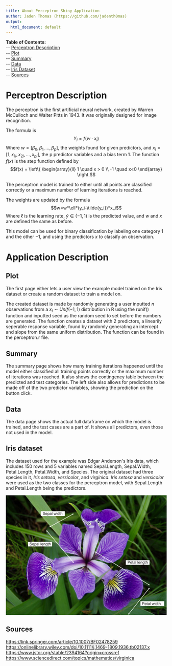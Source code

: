 ```yaml
---
title: About Perceptron Shiny Application
author: Jaden Thomas (https://github.com/jadenth0mas)
output:
  html_document: default
---
```


**Table of Contents:**<br>
-- [Perceptron Description](#item-one)<br>
-- [Plot](#item-two)<br>
-- [Summary](#item-three)<br>
-- [Data](#item-four)<br>
-- [Iris Dataset](#item-five)<br>
-- [Sources](#item-six)<br>

<a id="item-one"></a>

# Perceptron Description

The perceptron is the first artificial neural network, created by Warren McCulloch and Walter Pitts in 1943. It was originally designed for image recognition.

The formula is $$Y_i=f(w \cdot x_i)$$ Where $w=[\beta_0, \beta_1,...,\beta_p]$, the weights found for given predictors, and $x_i=[1, x_{1i}, x_{2i},...,x_{pi}]$, the p predictor variables and a bias term 1. The function $f(x)$ is the step function defined by $$f(x) = \left\{ \begin{array}{ll} 1 \quad x > 0 \\ -1 \quad x<0 \end{array} \right.$$

The perceptron model is trained to either until all points are classified correctly or a maximum number of learning iterations is reached.

The weights are updated by the formula $$w=w*\ell*(y_i-\tilde{y_i})*x_i$$ Where $\ell$ is the learning rate, $\tilde{y}\in (-1, 1)$ is the predicted value, and $w$ and $x$ are defined the same as before.

This model can be used for binary classification by labeling one category $1$ and the other $-1$, and using the predictors $x$ to classify an observation.

# Application Description

<a id="item-two"></a>

## Plot

The first page either lets a user view the example model trained on the Iris dataset or create a random dataset to train a model on. 

The created dataset is made by randomly generating a user inputted $n$ observations from a $x_i\sim Unif(-1,1)$ distribution in R using the runif() function and inputted seed as the random seed to set before the numbers are generated. The function creates a dataset with 2 predictors, a linearily seperable response variable, found by randomly generating an intercept and slope from the same uniform distribution. The function can be found in the perceptron.r file.


<a id="item-three"></a>

## Summary

The summary page shows how many training iterations happened until the model either classified all training points correctly or the maximum number of iterations was reached. It also shows the contingency table between the predicted and test categories. The left side also allows for predictions to be made off of the two predictor variables, showing the prediction on the button click.

<a id="item-four"></a>

## Data

The data page shows the actual full dataframe on which the model is trained, and the test cases are a part of. It shows all predictors, even those not used in the model.


<a id="item-five"></a>

## Iris dataset

The dataset used for the example was Edgar Anderson's Iris data, which includes 150 rows and 5 variables named Sepal.Length, Sepal.Width, Petal.Length, Petal.Width, and Species. The original dataset had three species in it, <i>Iris setosa</i>, <i>versicolor</i>, and <i>virginica</i>. <i>Iris setosa</i> and <i>versicolor</i> were used as the two classes for the perceptron model, with Sepal.Length and Petal.Length being the predictors.

![Iris flower](iris.jpg)

<a id="item-six"></a>

## Sources

https://link.springer.com/article/10.1007/BF02478259 <br>
https://onlinelibrary.wiley.com/doi/10.1111/j.1469-1809.1936.tb02137.x <br>
https://www.jstor.org/stable/2394164?origin=crossref <br>
https://www.sciencedirect.com/topics/mathematics/virginica <br>

